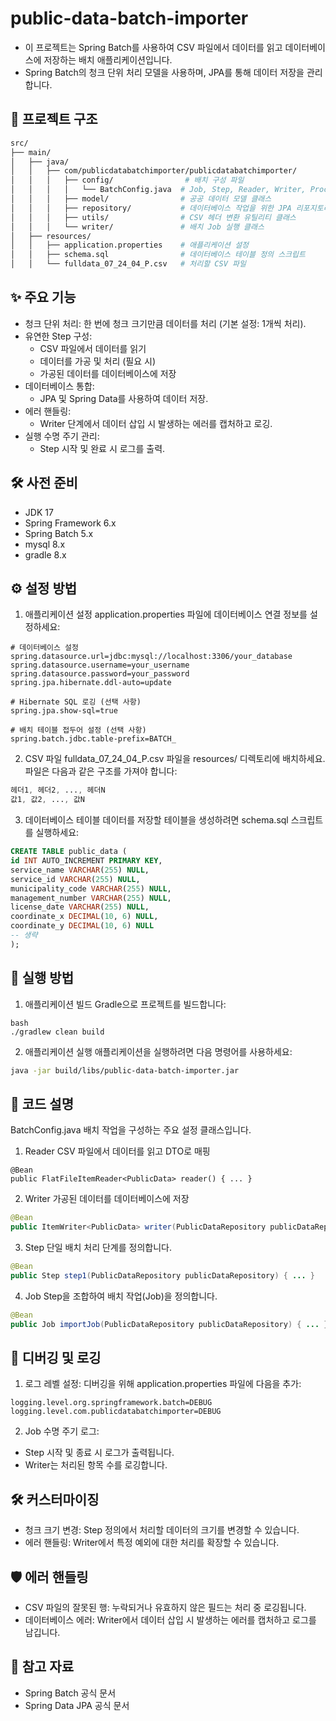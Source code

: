 # public-data-batch-importer

- 이 프로젝트는 Spring Batch를 사용하여 CSV 파일에서 데이터를 읽고 데이터베이스에 저장하는 배치 애플리케이션입니다. 
- Spring Batch의 청크 단위 처리 모델을 사용하며, JPA를 통해 데이터 저장을 관리합니다.

## 📂 프로젝트 구조
```bash
src/
├── main/
│   ├── java/
│   │   ├── com/publicdatabatchimporter/publicdatabatchimporter/
│   │   │   ├── config/                # 배치 구성 파일
│   │   │   │   └── BatchConfig.java  # Job, Step, Reader, Writer, Processor 설정
│   │   │   ├── model/                # 공공 데이터 모델 클래스
│   │   │   ├── repository/           # 데이터베이스 작업을 위한 JPA 리포지토리
│   │   │   ├── utils/                # CSV 헤더 변환 유틸리티 클래스
│   │   │   └── writer/               # 배치 Job 실행 클래스
│   ├── resources/
│   │   ├── application.properties    # 애플리케이션 설정
│   │   ├── schema.sql                # 데이터베이스 테이블 정의 스크립트
│   │   └── fulldata_07_24_04_P.csv   # 처리할 CSV 파일
```

## ✨ 주요 기능

- 청크 단위 처리: 한 번에 청크 크기만큼 데이터를 처리 (기본 설정: 1개씩 처리).
- 유연한 Step 구성:
  - CSV 파일에서 데이터를 읽기
  - 데이터를 가공 및 처리 (필요 시)
  - 가공된 데이터를 데이터베이스에 저장
- 데이터베이스 통합:
  - JPA 및 Spring Data를 사용하여 데이터 저장.
- 에러 핸들링:
  - Writer 단계에서 데이터 삽입 시 발생하는 에러를 캡처하고 로깅.
- 실행 수명 주기 관리:
  - Step 시작 및 완료 시 로그를 출력.

## 🛠️ 사전 준비

- JDK 17
- Spring Framework 6.x
- Spring Batch 5.x
- mysql 8.x
- gradle 8.x

## ⚙️ 설정 방법
1. 애플리케이션 설정
   application.properties 파일에 데이터베이스 연결 정보를 설정하세요:

```properties
# 데이터베이스 설정
spring.datasource.url=jdbc:mysql://localhost:3306/your_database
spring.datasource.username=your_username
spring.datasource.password=your_password
spring.jpa.hibernate.ddl-auto=update

# Hibernate SQL 로깅 (선택 사항)
spring.jpa.show-sql=true

# 배치 테이블 접두어 설정 (선택 사항)
spring.batch.jdbc.table-prefix=BATCH_
```

2. CSV 파일
   fulldata_07_24_04_P.csv 파일을 resources/ 디렉토리에 배치하세요. 파일은 다음과 같은 구조를 가져야 합니다:

```mathematica
헤더1, 헤더2, ..., 헤더N
값1, 값2, ..., 값N
```

3. 데이터베이스 테이블
   데이터를 저장할 테이블을 생성하려면 schema.sql 스크립트를 실행하세요:

```sql
CREATE TABLE public_data (
id INT AUTO_INCREMENT PRIMARY KEY,
service_name VARCHAR(255) NULL,
service_id VARCHAR(255) NULL,
municipality_code VARCHAR(255) NULL,
management_number VARCHAR(255) NULL,
license_date VARCHAR(255) NULL,
coordinate_x DECIMAL(10, 6) NULL,
coordinate_y DECIMAL(10, 6) NULL
-- 생략
);
```

## 🚀 실행 방법

1. 애플리케이션 빌드
   Gradle으로 프로젝트를 빌드합니다:
```
bash
./gradlew clean build
```

2. 애플리케이션 실행
   애플리케이션을 실행하려면 다음 명령어를 사용하세요:

```bash
java -jar build/libs/public-data-batch-importer.jar
```

## 📝 코드 설명

BatchConfig.java
배치 작업을 구성하는 주요 설정 클래스입니다.

1. Reader
   CSV 파일에서 데이터를 읽고 DTO로 매핑

```ava
@Bean
public FlatFileItemReader<PublicData> reader() { ... }
```

2. Writer
   가공된 데이터를 데이터베이스에 저장

```java
@Bean
public ItemWriter<PublicData> writer(PublicDataRepository publicDataRepository) { ... }
```

3. Step
   단일 배치 처리 단계를 정의합니다.

```java
@Bean
public Step step1(PublicDataRepository publicDataRepository) { ... }
```

4. Job
   Step을 조합하여 배치 작업(Job)을 정의합니다.

```java
@Bean
public Job importJob(PublicDataRepository publicDataRepository) { ... }
```

## 🐞 디버깅 및 로깅

1. 로그 레벨 설정: 디버깅을 위해 application.properties 파일에 다음을 추가:

```properties
logging.level.org.springframework.batch=DEBUG
logging.level.com.publicdatabatchimporter=DEBUG
```

2. Job 수명 주기 로그:

- Step 시작 및 종료 시 로그가 출력됩니다.
- Writer는 처리된 항목 수를 로깅합니다.

## 🛠️ 커스터마이징

- 청크 크기 변경: Step 정의에서 처리할 데이터의 크기를 변경할 수 있습니다.
- 에러 핸들링: Writer에서 특정 예외에 대한 처리를 확장할 수 있습니다.

## 🛡️ 에러 핸들링

- CSV 파일의 잘못된 행: 누락되거나 유효하지 않은 필드는 처리 중 로깅됩니다.
- 데이터베이스 에러: Writer에서 데이터 삽입 시 발생하는 에러를 캡처하고 로그를 남깁니다.

## 📖 참고 자료

- Spring Batch 공식 문서
- Spring Data JPA 공식 문서

